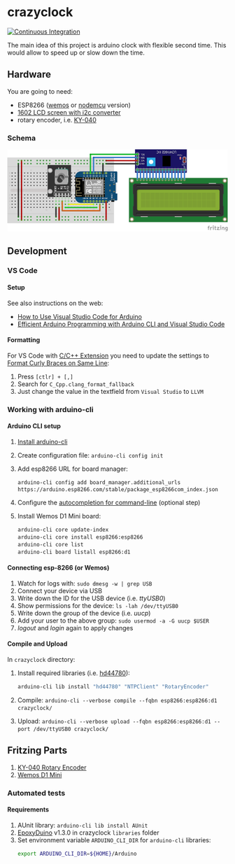 # crazyclock

[![Continuous Integration](https://github.com/The-Coobaz/crazyclock/actions/workflows/continuous-integration.yml/badge.svg)](https://github.com/The-Coobaz/crazyclock/actions/workflows/continuous-integration.yml)

The main idea of this project is arduino clock with flexible second time.
This would allow to speed up or slow down the time.

## Hardware

You are going to need:
- ESP8266 ([wemos](https://www.aliexpress.com/wholesale?SearchText=wemos+d1+mini) or [nodemcu](https://www.aliexpress.com/wholesale?SearchText=nodemcu) version) 
- [1602 LCD screen with i2c  converter](https://www.aliexpress.com/wholesale?SearchText=lcd+1602+i2c)
- rotary encoder, i.e. [KY-040](https://www.aliexpress.com/wholesale?SearchText=ky-040+rotary+encoder)

### Schema

[![Fritzing Wemos D1 Mini schema](./misc/img/wemos-d1-mini-s.png)](./misc/img/wemos-d1-mini.png)

## Development

### VS Code

#### Setup

See also instructions on the web:

- [How to Use Visual Studio Code for Arduino](https://maker.pro/arduino/tutorial/how-to-use-visual-studio-code-for-arduino)
- [Efficient Arduino Programming with Arduino CLI and Visual Studio Code](https://learn.sparkfun.com/tutorials/efficient-arduino-programming-with-arduino-cli-and-visual-studio-code/all)

#### Formatting

For VS Code with [C/C++ Extension](https://marketplace.visualstudio.com/items?itemName=ms-vscode.cpptools)
you need to update the settings to [Format Curly Braces on Same Line](https://stackoverflow.com/a/69560647/1823545):

1. Press `[ctlr] + [,]`
2. Search for `C_Cpp.clang_format_fallback`
3. Just change the value in the textfield from `Visual Studio` to `LLVM`

### Working with arduino-cli

#### Arduino CLI setup

1. [Install arduino-cli](https://arduino.github.io/arduino-cli/0.22/installation/)
2. Create configuration file: `arduino-cli config init`
3. Add esp8266 URL for board manager:

    ```
    arduino-cli config add board_manager.additional_urls https://arduino.esp8266.com/stable/package_esp8266com_index.json
    ```
3. Configure the [autocompletion for command-line](https://arduino.github.io/arduino-cli/0.22/command-line-completion/#generate-the-completion-file) (optional step)
3. Install Wemos D1 Mini board:

    ```bash
    arduino-cli core update-index
    arduino-cli core install esp8266:esp8266
    arduino-cli core list
    arduino-cli board listall esp8266:d1
    ```

#### Connecting esp-8266 (or Wemos)

1. Watch for logs with: `sudo dmesg -w | grep USB`
2. Connect your device via USB
3. Write down the ID for the USB device (i.e. *ttyUSB0*)
4. Show permissions for the device: `ls -lah /dev/ttyUSB0`
5. Write down the group of the device (i.e. *uucp*)
6. Add your user to the above group: `sudo usermod -a -G uucp $USER`
7. *logout* and *login* again to apply changes

#### Compile and Upload

In `crazyclock` directory:

1. Install required libraries (i.e. [hd44780](https://github.com/duinoWitchery/hd44780)):

    ```bash
    arduino-cli lib install "hd44780" "NTPClient" "RotaryEncoder"
    ```
2. Compile: `arduino-cli --verbose compile --fqbn esp8266:esp8266:d1 crazyclock/`
3. Upload: `arduino-cli --verbose upload --fqbn esp8266:esp8266:d1 --port /dev/ttyUSB0 crazyclock/`

## Fritzing Parts

1. [KY-040 Rotary Encoder](https://forum.fritzing.org/t/ky-040-rotary-encoder-breakout-board-part/11073)
2. [Wemos D1 Mini](https://github.com/mcauser/Fritzing-Part-WeMos-D1-Mini/tree/master/dist)

### Automated tests

#### Requirements

1. AUnit library: `arduino-cli lib install AUnit`
2. [EpoxyDuino](https://github.com/bxparks/EpoxyDuino#installation) v1.3.0 in crazyclock `libraries` folder
3. Set environment variable `ARDUINO_CLI_DIR` for  `arduino-cli` libraries:
    ```bash
    export ARDUINO_CLI_DIR=${HOME}/Arduino
    ```
